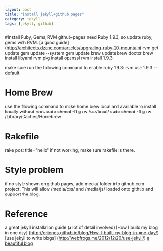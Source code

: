 ```yaml
---
layout: post
title: "install jekyll+github pages"
category: jekyll
tags: [jekyll, github]
---
```

#Install Ruby, Gems, RVM
github-pages need Ruby 1.9.3, so update ruby, gems with RVM.
[a good guide] (http://architects.dzone.com/articles/upgrading-ruby-20-mountain)
  rvm get update
  gem update --system
  gem update
  brew update
  brew doctor
  brew install libyaml
  rvm pkg install openssl
  rvm install 1.9.3

make sure run the following command to enable ruby 1.9.3:
  rvm use 1.9.3 --default

# Home Brew
use the fllowing command to make home brew local and available to install locally without root.
  sudo chmod -R g+w /usr/local/
  sudo chmod -R g+w /Library/Caches/Homebrew

# Rakefile
rake post title="hello"
if not working, make sure rakefile is there.

# Style problem
if no style shown on github pages, add media/ folder into github.com project. This will allow /media/css/ and /media/js/ loaded onto github and support the blog.

# Reference
a great jekyll installation guide (a lot of detail involved) [How I build my blog in one day] (http://erjjones.github.io/blog/How-I-built-my-blog-in-one-day/)
[use jekyll to write blogs] (http://webfrogs.me/2012/12/20/use-jekyll/)
[a beautiful blog](www.mingxinglai.com)
